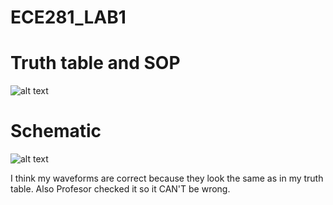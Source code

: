 ECE281_LAB1
===========
# Truth table and SOP

![alt text](http://i42.tinypic.com/vpbtqa.jpg "Logo Title Text 1")

# Schematic

![alt text](http://i43.tinypic.com/skxa2u.jpg "Logo Title Text 1")

I think my waveforms are correct because they look the same as in my truth table. Also Profesor checked it so it CAN'T be wrong.

